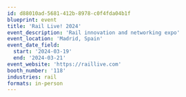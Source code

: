 ```yaml
---
id: d88010ad-5681-412b-8978-c0f4fda04b1f
blueprint: event
title: 'Rail Live! 2024'
event_description: 'Rail innovation and networking expo'
event_location: 'Madrid, Spain'
event_date_field:
  start: '2024-03-19'
  end: '2024-03-21'
event_website: 'https://raillive.com'
booth_number: '118'
industries: rail
formats: in-person
---
```

